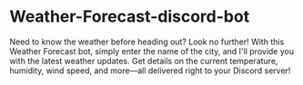 # Weather-Forecast-discord-bot
Need to know the weather before heading out? Look no further! With this Weather Forecast bot, simply enter the name of the city, and I'll provide you with the latest weather updates. Get details on the current temperature, humidity, wind speed, and more—all delivered right to your Discord server!
